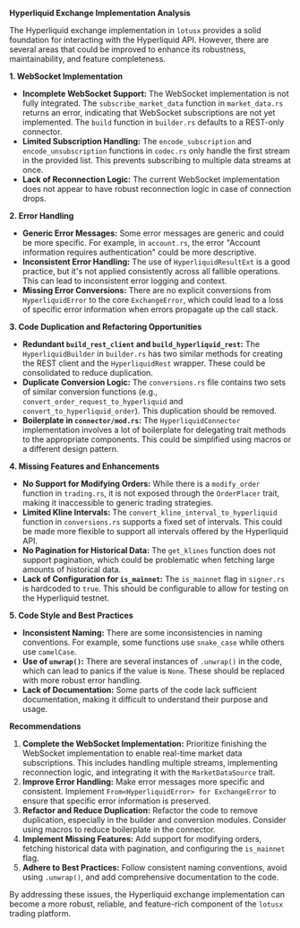 **Hyperliquid Exchange Implementation Analysis**

The Hyperliquid exchange implementation in `lotusx` provides a solid foundation for interacting with the Hyperliquid API. However, there are several areas that could be improved to enhance its robustness, maintainability, and feature completeness.

**1. WebSocket Implementation**

*   **Incomplete WebSocket Support:** The WebSocket implementation is not fully integrated. The `subscribe_market_data` function in `market_data.rs` returns an error, indicating that WebSocket subscriptions are not yet implemented. The `build` function in `builder.rs` defaults to a REST-only connector.
*   **Limited Subscription Handling:** The `encode_subscription` and `encode_unsubscription` functions in `codec.rs` only handle the first stream in the provided list. This prevents subscribing to multiple data streams at once.
*   **Lack of Reconnection Logic:** The current WebSocket implementation does not appear to have robust reconnection logic in case of connection drops.

**2. Error Handling**

*   **Generic Error Messages:** Some error messages are generic and could be more specific. For example, in `account.rs`, the error "Account information requires authentication" could be more descriptive.
*   **Inconsistent Error Handling:** The use of `HyperliquidResultExt` is a good practice, but it's not applied consistently across all fallible operations. This can lead to inconsistent error logging and context.
*   **Missing Error Conversions:** There are no explicit conversions from `HyperliquidError` to the core `ExchangeError`, which could lead to a loss of specific error information when errors propagate up the call stack.

**3. Code Duplication and Refactoring Opportunities**

*   **Redundant `build_rest_client` and `build_hyperliquid_rest`:** The `HyperliquidBuilder` in `builder.rs` has two similar methods for creating the REST client and the `HyperliquidRest` wrapper. These could be consolidated to reduce duplication.
*   **Duplicate Conversion Logic:** The `conversions.rs` file contains two sets of similar conversion functions (e.g., `convert_order_request_to_hyperliquid` and `convert_to_hyperliquid_order`). This duplication should be removed.
*   **Boilerplate in `connector/mod.rs`:** The `HyperliquidConnector` implementation involves a lot of boilerplate for delegating trait methods to the appropriate components. This could be simplified using macros or a different design pattern.

**4. Missing Features and Enhancements**

*   **No Support for Modifying Orders:** While there is a `modify_order` function in `trading.rs`, it is not exposed through the `OrderPlacer` trait, making it inaccessible to generic trading strategies.
*   **Limited Kline Intervals:** The `convert_kline_interval_to_hyperliquid` function in `conversions.rs` supports a fixed set of intervals. This could be made more flexible to support all intervals offered by the Hyperliquid API.
*   **No Pagination for Historical Data:** The `get_klines` function does not support pagination, which could be problematic when fetching large amounts of historical data.
*   **Lack of Configuration for `is_mainnet`:** The `is_mainnet` flag in `signer.rs` is hardcoded to `true`. This should be configurable to allow for testing on the Hyperliquid testnet.

**5. Code Style and Best Practices**

*   **Inconsistent Naming:** There are some inconsistencies in naming conventions. For example, some functions use `snake_case` while others use `camelCase`.
*   **Use of `unwrap()`:** There are several instances of `.unwrap()` in the code, which can lead to panics if the value is `None`. These should be replaced with more robust error handling.
*   **Lack of Documentation:** Some parts of the code lack sufficient documentation, making it difficult to understand their purpose and usage.

**Recommendations**

1.  **Complete the WebSocket Implementation:** Prioritize finishing the WebSocket implementation to enable real-time market data subscriptions. This includes handling multiple streams, implementing reconnection logic, and integrating it with the `MarketDataSource` trait.
2.  **Improve Error Handling:** Make error messages more specific and consistent. Implement `From<HyperliquidError> for ExchangeError` to ensure that specific error information is preserved.
3.  **Refactor and Reduce Duplication:** Refactor the code to remove duplication, especially in the builder and conversion modules. Consider using macros to reduce boilerplate in the connector.
4.  **Implement Missing Features:** Add support for modifying orders, fetching historical data with pagination, and configuring the `is_mainnet` flag.
5.  **Adhere to Best Practices:** Follow consistent naming conventions, avoid using `.unwrap()`, and add comprehensive documentation to the code.

By addressing these issues, the Hyperliquid exchange implementation can become a more robust, reliable, and feature-rich component of the `lotusx` trading platform.